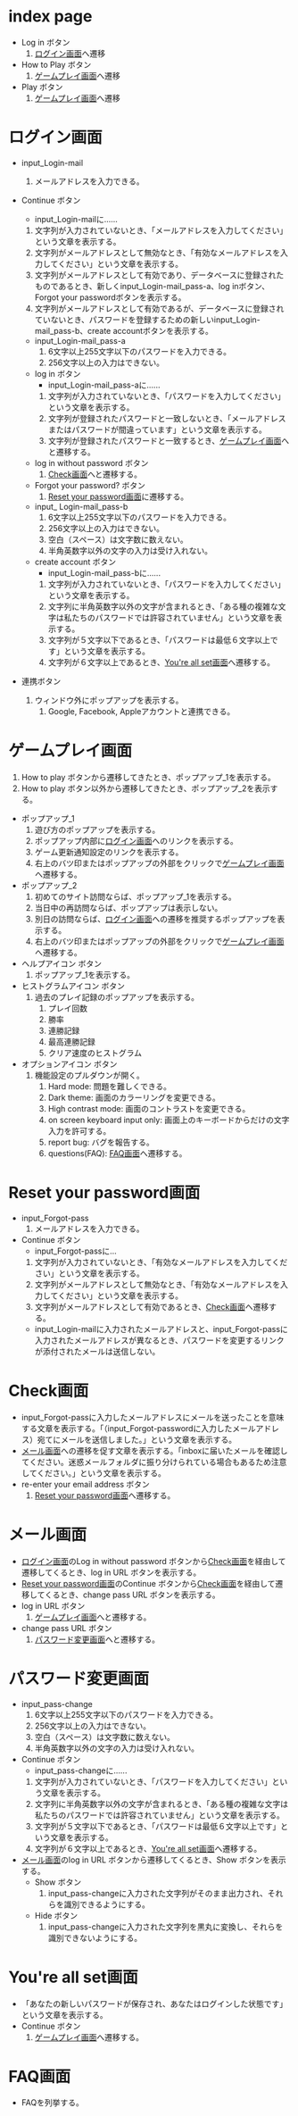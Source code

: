 # index page
- Log in ボタン
  1. [ログイン画面](#ログイン画面)へ遷移
- How to Play ボタン
  1. [ゲームプレイ画面](#ゲームプレイ画面)へ遷移
- Play ボタン
  1. [ゲームプレイ画面](#ゲームプレイ画面)へ遷移

# ログイン画面
- input_Login-mail
  1. メールアドレスを入力できる。    
- Continue ボタン
  - input_Login-mailに......
  1. 文字列が入力されていないとき、「メールアドレスを入力してください」という文章を表示する。
  2. 文字列がメールアドレスとして無効なとき、「有効なメールアドレスを入力してください」という文章を表示する。
  3. 文字列がメールアドレスとして有効であり、データベースに登録されたものであるとき、新しくinput_Login-mail_pass-a、log inボタン、Forgot your passwordボタンを表示する。
  4. 文字列がメールアドレスとして有効であるが、データベースに登録されていないとき、パスワードを登録するための新しいinput_Login-mail_pass-b、create accountボタンを表示する。
  - input_Login-mail_pass-a
    1. 6文字以上255文字以下のパスワードを入力できる。
    2. 256文字以上の入力はできない。
  -  log in ボタン
     - input_Login-mail_pass-aに...... 
      1. 文字列が入力されていないとき、「パスワードを入力してください」という文章を表示する。
      2. 文字列が登録されたパスワードと一致しないとき、「メールアドレスまたはパスワードが間違っています」という文章を表示する。
      3. 文字列が登録されたパスワードと一致するとき、[ゲームプレイ画面](#ゲームプレイ画面)へと遷移する。
  - log in without password ボタン
    1. [Check画面](#Check画面)へと遷移する。
  - Forgot your password? ボタン
    1. [Reset your password画面](#Reset-your-password画面)に遷移する。
  - input_ Login-mail_pass-b
    1. 6文字以上255文字以下のパスワードを入力できる。
    2. 256文字以上の入力はできない。
    3. 空白（スペース）は文字数に数えない。
    4. 半角英数字以外の文字の入力は受け入れない。
  - create account ボタン
     - input_Login-mail_pass-bに......
     1. 文字列が入力されていないとき、「パスワードを入力してください」という文章を表示する。
     2. 文字列に半角英数字以外の文字が含まれるとき、「ある種の複雑な文字は私たちのパスワードでは許容されていません」という文章を表示する。
     3. 文字列が５文字以下であるとき、「パスワードは最低６文字以上です」という文章を表示する。
     4. 文字列が６文字以上であるとき、[You're all set画面](#You're-all-set画面)へ遷移する。


- 連携ボタン
  1. ウィンドウ外にポップアップを表示する。
     1. Google, Facebook, Appleアカウントと連携できる。

# ゲームプレイ画面
  1. How to play ボタンから遷移してきたとき、ポップアップ_1を表示する。
  1. How to play ボタン以外から遷移してきたとき、ポップアップ_2を表示する。
  - ポップアップ_1
    1. 遊び方のポップアップを表示する。
    1. ポップアップ内部に[ログイン画面](#ログイン画面)へのリンクを表示する。
    1. ゲーム更新通知設定のリンクを表示する。
    1. 右上のバツ印またはポップアップの外部をクリックで[ゲームプレイ画面](#ゲームプレイ画面)へ遷移する。
  - ポップアップ_2
    1. 初めてのサイト訪問ならば、ポップアップ_1を表示する。
    1. 当日中の再訪問ならば、ポップアップは表示しない。
    1. 別日の訪問ならば、[ログイン画面](#ログイン画面)への遷移を推奨するポップアップを表示する。
      1. 右上のバツ印またはポップアップの外部をクリックで[ゲームプレイ画面](#ゲームプレイ画面)へ遷移する。
  - ヘルプアイコン ボタン
    1. ポップアップ_1を表示する。
  - ヒストグラムアイコン ボタン
    1. 過去のプレイ記録のポップアップを表示する。
       1. プレイ回数
       1. 勝率
       1. 連勝記録
       1. 最高連勝記録
       1. クリア速度のヒストグラム
  - オプションアイコン ボタン
    1. 機能設定のプルダウンが開く。
       1. Hard mode: 問題を難しくできる。
       2. Dark theme: 画面のカラーリングを変更できる。
       3. High contrast mode:  画面のコントラストを変更できる。
       4. on screen keyboard input only:  画面上のキーボードからだけの文字入力を許可する。
       5. report bug:  バグを報告する。
       6. questions(FAQ):  [FAQ画面](#FAQ画面)へ遷移する。

# Reset your password画面
- input_Forgot-pass
  1. メールアドレスを入力できる。
- Continue ボタン
  - input_Forgot-passに...
  1. 文字列が入力されていないとき、「有効なメールアドレスを入力してください」という文章を表示する。
  2. 文字列がメールアドレスとして無効なとき、「有効なメールアドレスを入力してください」という文章を表示する。
  3. 文字列がメールアドレスとして有効であるとき、[Check画面](#Check画面)へ遷移する。
  - input_Login-mailに入力されたメールアドレスと、input_Forgot-passに入力されたメールアドレスが異なるとき、パスワードを変更するリンクが添付されたメールは送信しない。

# Check画面
- input_Forgot-passに入力したメールアドレスにメールを送ったことを意味する文章を表示する。「（input_Forgot-passwordに入力したメールアドレス）宛てにメールを送信しました。」という文章を表示する。
- [メール画面](#メール画面)への遷移を促す文章を表示する。「inboxに届いたメールを確認してください。迷惑メールフォルダに振り分けられている場合もあるため注意してください。」という文章を表示する。
- re-enter your email address ボタン
  1. [Reset your password画面](#Reset-your-password画面)へ遷移する。

# メール画面
- [ログイン画面](#ログイン画面)のLog in without password ボタンから[Check画面](#Check画面)を経由して遷移してくるとき、log in URL ボタンを表示する。
- [Reset your password画面](#Reset-your-password画面)のContinue ボタンから[Check画面](#Check画面)を経由して遷移してくるとき、change pass URL ボタンを表示する。
- log in URL ボタン
  1. [ゲームプレイ画面](#ゲームプレイ画面)へと遷移する。
- change pass URL ボタン
  1. [パスワード変更画面](#パスワード変更画面)へと遷移する。

# パスワード変更画面
- input_pass-change
  1. 6文字以上255文字以下のパスワードを入力できる。
  1. 256文字以上の入力はできない。
  1. 空白（スペース）は文字数に数えない。
  1. 半角英数字以外の文字の入力は受け入れない。
- Continue ボタン
  - input_pass-changeに......
  1. 文字列が入力されていないとき、「パスワードを入力してください」という文章を表示する。
  2. 文字列に半角英数字以外の文字が含まれるとき、「ある種の複雑な文字は私たちのパスワードでは許容されていません」という文章を表示する。
  3. 文字列が５文字以下であるとき、「パスワードは最低６文字以上です」という文章を表示する。
  4. 文字列が６文字以上であるとき、[You're all set画面](#You're-all-set画面)へ遷移する。
- [メール画面](#メール画面)のlog in URL ボタンから遷移してくるとき、Show ボタンを表示する。
  - Show ボタン
    1. input_pass-changeに入力された文字列がそのまま出力され、それらを識別できるようにする。
  - Hide ボタン
    1. input_pass-changeに入力された文字列を黒丸に変換し、それらを識別できないようにする。

# You're all set画面
- 「あなたの新しいパスワードが保存され、あなたはログインした状態です」という文章を表示する。
- Continue ボタン
  1. [ゲームプレイ画面](#ゲームプレイ画面)へ遷移する。

# FAQ画面
- FAQを列挙する。
